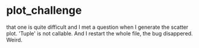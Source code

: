 # plot_challenge

that one is quite difficult
and I met a question when I generate the scatter plot. 
'Tuple' is not callable.
And I restart the whole file, the bug disappered.
Weird.
